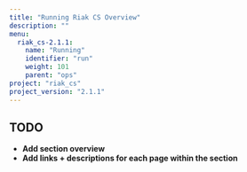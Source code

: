 ```yaml
---
title: "Running Riak CS Overview"
description: ""
menu:
  riak_cs-2.1.1:
    name: "Running"
    identifier: "run"
    weight: 101
    parent: "ops"
project: "riak_cs"
project_version: "2.1.1"
---
```


## TODO

- **Add section overview**
- **Add links + descriptions for each page within the section**
